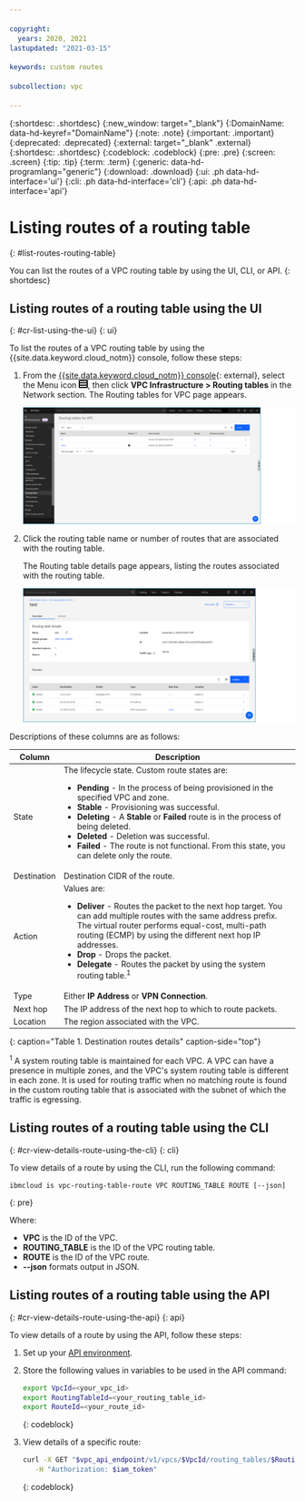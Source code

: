 ```yaml
---

copyright:
  years: 2020, 2021
lastupdated: "2021-03-15"

keywords: custom routes

subcollection: vpc

---
```


{:shortdesc: .shortdesc}
{:new_window: target="_blank"}
{:DomainName: data-hd-keyref="DomainName"}
{:note: .note}
{:important: .important}
{:deprecated: .deprecated}
{:external: target="_blank" .external}
{:shortdesc: .shortdesc}
{:codeblock: .codeblock}
{:pre: .pre}
{:screen: .screen}
{:tip: .tip}
{:term: .term}
{:generic: data-hd-programlang="generic"}
{:download: .download}
{:ui: .ph data-hd-interface='ui'}
{:cli: .ph data-hd-interface='cli'}
{:api: .ph data-hd-interface='api'}

# Listing routes of a routing table
{: #list-routes-routing-table}

You can list the routes of a VPC routing table by using the UI, CLI, or API.
{: shortdesc}

## Listing routes of a routing table using the UI
{: #cr-list-using-the-ui}
{: ui}

To list the routes of a VPC routing table by using the {{site.data.keyword.cloud_notm}} console, follow these steps:

1. From the [{{site.data.keyword.cloud_notm}} console](https://{DomainName}/vpc-ext){: external}, select the Menu icon ![Menu icon](/images/menu_icon.png), then click **VPC Infrastructure > Routing tables** in the Network section. The Routing tables for VPC page appears.

   ![Listing routing table routes](./images/cr-routing-table-list.png)

1. Click the routing table name or number of routes that are associated with the routing table.

   The Routing table details page appears, listing the routes associated with the routing table.

   ![Destination routes table](./images/cr-routing-table-details.png)

Descriptions of these columns are as follows:

| Column | Description |
|-------|-------------|
| State | The lifecycle state. Custom route states are:<ul><li>**Pending** - In the process of being provisioned in the specified VPC and zone.</li><li>**Stable** - Provisioning was successful.</li><li>**Deleting** - A **Stable** or **Failed** route is in the process of being deleted.</li><li>**Deleted** - Deletion was successful.</li><li>**Failed** - The route is not functional. From this state, you can delete only the route.</li></ul> |
| Destination | Destination CIDR of the route. |
| Action | Values are:<ul><li>**Deliver** - Routes the packet to the next hop target. You can add multiple routes with the same address prefix. The virtual router performs equal-cost, multi-path routing (ECMP) by using the different next hop IP addresses.</li><li>**Drop** - Drops the packet.</li><li>**Delegate** - Routes the packet by using the system routing table.<sup>1</sup></li></ul> |
| Type | Either **IP Address** or **VPN Connection**. |
| Next hop | The IP address of the next hop to which to route packets. |
| Location | The region associated with the VPC. |
{: caption="Table 1. Destination routes details" caption-side="top"}

<sup>1</sup> A system routing table is maintained for each VPC. A VPC can have a presence in multiple zones, and the VPC's system routing table is different in each zone. It is used for routing traffic when no matching route is found in the custom routing table that is associated with the subnet of which the traffic is egressing.

## Listing routes of a routing table using the CLI
{: #cr-view-details-route-using-the-cli}
{: cli}

To view details of a route by using the CLI, run the following command:

```
ibmcloud is vpc-routing-table-route VPC ROUTING_TABLE ROUTE [--json]
```
{: pre}

Where:

* **VPC** is the ID of the VPC.
* **ROUTING_TABLE** is the ID of the VPC routing table.
* **ROUTE** is the ID of the VPC route.
* **--json** formats output in JSON.

## Listing routes of a routing table using the API
{: #cr-view-details-route-using-the-api}
{: api}

To view details of a route by using the API, follow these steps:

1. Set up your [API environment](/docs/vpc?topic=vpc-set-up-environment#api-prerequisites-setup).
1. Store the following values in variables to be used in the API command:

   ```sh
   export VpcId=<your_vpc_id>
   export RoutingTableId=<your_routing_table_id>
   export RouteId=<your_route_id>
   ```
   {: codeblock}

1. View details of a specific route:

   ```sh
   curl -X GET "$vpc_api_endpoint/v1/vpcs/$VpcId/routing_tables/$RoutingTableId/routes/$RouteId?version=$api_version&generation=2" \
      -H "Authorization: $iam_token"
   ```
   {: codeblock}
